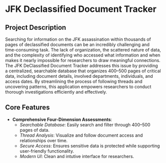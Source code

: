 # JFK Declassified Document Tracker

## Project Description
Searching for information on the JFK assassination within thousands of pages of declassified documents can be an incredibly challenging and time-consuming task. The lack of organization, the scattered nature of data, and the complexity of identifying who accessed what information and when makes it nearly impossible for researchers to draw meaningful connections. The JFK DeClassified Document Tracker addresses this issue by providing a centralized, searchable database that organizes 400–500 pages of critical data, including document details, involved departments, individuals, and access dates. By streamlining the process of following threads and uncovering patterns, this application empowers researchers to conduct thorough investigations efficiently and effectively.



## Core Features
- **Comprehensive Four-Dimension Assessments**:
	- _Searchable Database_: Easily search and filter through 400–500 pages of data.
	- _Thread Analysis_: Visualize and follow document access and relationships over time.
	- _Secure Access_: Ensures sensitive data is protected while supporting user-friendly functionality.
	- _Modern UI_: Clean and intutive interface for researchers.






